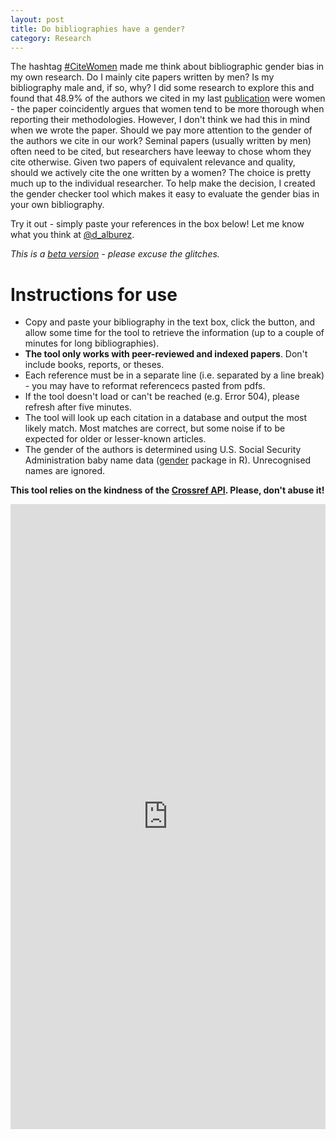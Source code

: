 ```yaml
---
layout: post
title: Do bibliographies have a gender?
category: Research
---
```


The hashtag [#CiteWomen](https://twitter.com/hashtag/citewomen) made me think about bibliographic gender bias in my own research. 
Do I mainly cite papers written by men? Is my bibliography male and, if so, why? I did some research to explore this and found that 
48.9% of the authors we cited in my last [publication](http://onlinelibrary.wiley.com/doi/10.1111/irj.12171/full) were women - 
the paper coincidently argues that women tend to be more thorough when reporting their methodologies. However, I don't think we 
had this in mind when we wrote the paper. Should we pay more attention to the gender of the authors we cite in our work? Seminal papers (usually written by men) often need to be cited, 
but researchers have leeway to chose whom they cite otherwise. Given two papers of equivalent relevance and quality, should we actively cite 
the one written by a women? The choice is pretty much up to the individual researcher. To help make the decision, I created the gender checker 
tool which makes it easy to evaluate the gender bias in your own bibliography. 

Try it out - simply paste your references in the box below! Let me know what you think at [@d_alburez](https://twitter.com/d_alburez).

*This is a [beta version](https://github.com/alburezg/gender_bibliography) - please excuse the glitches.*

# Instructions for use

  - Copy and paste your bibliography in the text box, click the button, and allow some time for the tool to retrieve the information (up to a couple of minutes for long bibliographies).
  - **The tool only works with peer-reviewed and indexed papers**. Don't include books, reports, or theses.
  - Each reference must be in a separate line (i.e. separated by a line break) - you may have to reformat referencecs pasted from pdfs.
  - If the tool doesn't load or can't be reached (e.g. Error 504), please refresh after five minutes. 
  - The tool will look up each citation in a database and output the most likely match. Most matches are correct, but some noise if to be expected for older or lesser-known articles.
  - The gender of the authors is determined using U.S. Social Security Administration baby name data ([gender](https://www.r-project.org/nosvn/pandoc/gender.html) package in R). Unrecognised names are ignored.

**This tool relies on the kindness of the [Crossref API](https://github.com/CrossRef/rest-api-doc). Please, don't abuse it!**

<iframe width = "100%" height = "1000px" seamless frameborder = "0" src="https://diego-alburez.shinyapps.io/gender_check/"></iframe>